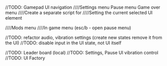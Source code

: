 ﻿
//TODO: Gamepad UI navigation
////Settings menu Pause menu Game over menu
////Create a separate script for
////Setting the current selected UI element 

////Mods menu
////In game menu (esc/b - open pause menu)

//TODO: refactor audio, vibration settings (create new states remove it from the UI)
//TODO: disable input in the UI state, not UI itself

//TODO: Leader board (local)
//TODO: Settings, Pause UI vibration control
//TODO: UI Factory